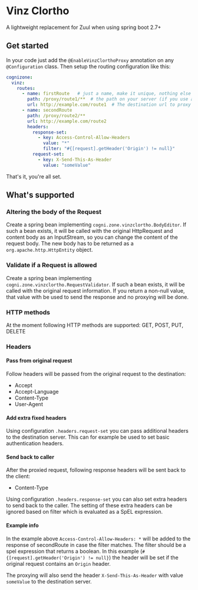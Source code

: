 # Vinz Clortho
A lightweight replacement for Zuul when using spring boot 2.7+

## Get started
In your code just add the `@EnableVinzClorthoProxy` annotation on any `@Configuration` class.
Then setup the routing configuration like this:
```yaml
cognizone:
  vinz:
    routes:
      - name: firstRoute   # just a name, make it unique, nothing else special here 
        path: /proxy/route1/**  # the path on your server (if you use a servlet context path, this will be the part after the context path) 
        url: http://example.com/route1  # The destination url to proxy to
      - name: secondRoute
        path: /proxy/route2/**
        url: http://example.com/route2
        headers:
          response-set:
            - key: Access-Control-Allow-Headers
              value: "*"
              filter: "#{[request].getHeader('Origin') != null}"
          request-set:
            - key: X-Send-This-As-Header
              value: "someValue"
```
That's it, you're all set.

## What's supported
### Altering the body of the Request
Create a spring bean implementing `cogni.zone.vinzclortho.BodyEditor`.
If such a bean exists, it will be called with the original HttpRequest and content body as an InputStream, so you can change the content of the request body.
The new body has to be returned as a `org.apache.http.HttpEntity` object.

### Validate if a Request is allowed
Create a spring bean implementing `cogni.zone.vinzclortho.RequestValidator`.
If such a bean exists, it will be called with the original request information.
If you return a non-null value, that value with be used to send the response and no proxying will be done.

### HTTP methods
At the moment following HTTP methods are supported: GET, POST, PUT, DELETE

### Headers
#### Pass from original request
Follow headers will be passed from the original request to the destination:
- Accept
- Accept-Language
- Content-Type
- User-Agent

#### Add extra fixed headers

Using configuration `.headers.request-set` you can pass additional headers to the destination server. 
This can for example be used to set basic authentication headers.

#### Send back to caller
After the proxied request, following response headers will be sent back to the client:
- Content-Type

Using configuration `.headers.response-set` you can also set extra headers to send back to the caller.
The setting of these extra headers can be ignored based on filter which is evaluated as a SpEL expression.

#### Example info
In the example above `Access-Control-Allow-Headers: *` will be added to the response of secondRoute in case the filter matches.
The filter should be a spel expression that returns a boolean. 
In this example (`#{[request].getHeader('Origin') != null}`) the header will be set if the original request contains an `Origin` header.

The proxying will also send the header `X-Send-This-As-Header` with value `someValue` to the destination server.
